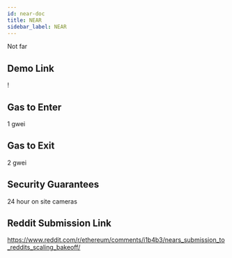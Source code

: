 ```yaml
---
id: near-doc
title: NEAR
sidebar_label: NEAR
---
```


Not far

## Demo Link

!

## Gas to Enter

1 gwei

## Gas to Exit

2 gwei

## Security Guarantees

24 hour on site cameras

## Reddit Submission Link

https://www.reddit.com/r/ethereum/comments/i1b4b3/nears_submission_to_reddits_scaling_bakeoff/

